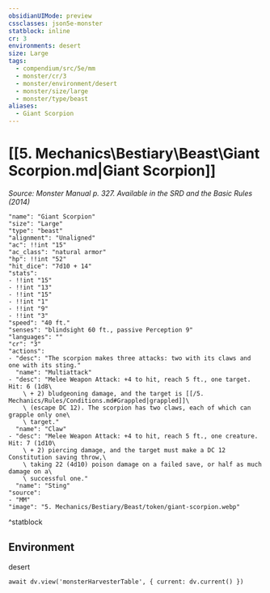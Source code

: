 ```yaml
---
obsidianUIMode: preview
cssclasses: json5e-monster
statblock: inline
cr: 3
environments: desert
size: Large
tags:
  - compendium/src/5e/mm
  - monster/cr/3
  - monster/environment/desert
  - monster/size/large
  - monster/type/beast
aliases:
  - Giant Scorpion
---
```

# [[5. Mechanics\Bestiary\Beast\Giant Scorpion.md|Giant Scorpion]]
*Source: Monster Manual p. 327. Available in the <span title='Systems Reference Document (5.1)'>SRD</span> and the Basic Rules (2014)*

```statblock
"name": "Giant Scorpion"
"size": "Large"
"type": "beast"
"alignment": "Unaligned"
"ac": !!int "15"
"ac_class": "natural armor"
"hp": !!int "52"
"hit_dice": "7d10 + 14"
"stats":
- !!int "15"
- !!int "13"
- !!int "15"
- !!int "1"
- !!int "9"
- !!int "3"
"speed": "40 ft."
"senses": "blindsight 60 ft., passive Perception 9"
"languages": ""
"cr": "3"
"actions":
- "desc": "The scorpion makes three attacks: two with its claws and one with its sting."
  "name": "Multiattack"
- "desc": "Melee Weapon Attack: +4 to hit, reach 5 ft., one target. Hit: 6 (1d8\
    \ + 2) bludgeoning damage, and the target is [[/5. Mechanics/Rules/Conditions.md#Grappled|grappled]]\
    \ (escape DC 12). The scorpion has two claws, each of which can grapple only one\
    \ target."
  "name": "Claw"
- "desc": "Melee Weapon Attack: +4 to hit, reach 5 ft., one creature. Hit: 7 (1d10\
    \ + 2) piercing damage, and the target must make a DC 12 Constitution saving throw,\
    \ taking 22 (4d10) poison damage on a failed save, or half as much damage on a\
    \ successful one."
  "name": "Sting"
"source":
- "MM"
"image": "5. Mechanics/Bestiary/Beast/token/giant-scorpion.webp"
```
^statblock

## Environment

desert

```dataviewjs
await dv.view('monsterHarvesterTable', { current: dv.current() })
```
